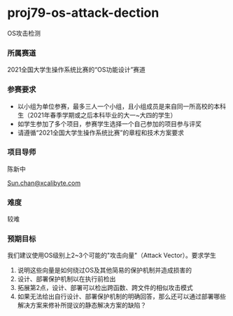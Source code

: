 # proj79-os-attack-dection

OS攻击检测

### 所属赛道

2021全国大学生操作系统比赛的“OS功能设计”赛道

### 参赛要求

- 以小组为单位参赛，最多三人一个小组，且小组成员是来自同一所高校的本科生（2021年春季学期或之后本科毕业的大一~大四的学生）
- 如学生参加了多个项目，参赛学生选择一个自己参加的项目参与评奖
- 请遵循“2021全国大学生操作系统比赛”的章程和技术方案要求

### 项目导师

陈新中

[Sun.chan@xcalibyte.com](mailto:Sun.chan@xcalibyte.com)

### 难度

较难

### 预期目标

我们建议使用OS级别上2~3个可能的"攻击向量"（Attack Vector）。要求学生

1. 说明这些向量是如何绕过OS及其他简易的保护机制并造成损害的
2. 设计、部署保护机制以在执行前检出
3. 拓展第2点，设计、部署可以检出跨函数、跨文件的相似攻击模式
4. 如果无法给出自行设计、部署保护机制的明确回答，那么还可以通过部署哪些解决方案来修补所提议的静态解决方案的缺陷？
